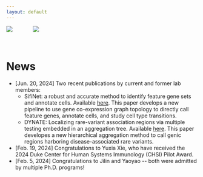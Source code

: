 ```yaml
---
layout: default
---
```


<img src="./files/lab-photo-2.jpg" style="float:center; margin-right:50px;">
<img src="./files/lab_social_2024.png" style="float:center; margin-right:50px;">


&nbsp;

# News

- [Jun. 20, 2024] Two recent publications by current and former lab members:
  - SifiNet: a robust and accurate method to identify feature gene sets and annotate cells. Available [here](https://academic.oup.com/nar/article/52/9/e46/7655783). This paper develops a new pipeline to use gene co-expression graph topology to directly call feature genes, annotate cells, and study cell type transitions.
  - DYNATE: Localizing rare-variant association regions via multiple testing embedded in an aggregation tree. Available [here](https://pubmed.ncbi.nlm.nih.gov/38014869/). This paper developes a new hierarchical aggregation method to call genic regions harboring disease-associated rare variants.
- [Feb. 19, 2024] Congratulations to Yuxia Xie, who have received the 2024 Duke Center for Human Systems Immunology (CHSI) Pilot Award.
- [Feb. 5, 2024] Congratulations to Jilin and Yaoyao -- both were admitted by multiple Ph.D. programs!


